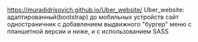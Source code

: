  https://muradidrisovich.github.io/Uber_website/
 Uber_website: адаптированный(bootstrap) до мобильных устройств сайт одностраничник с добавлением выдвижного "бургер" меню с планшетной версии и ниже, и с использованием SASS
